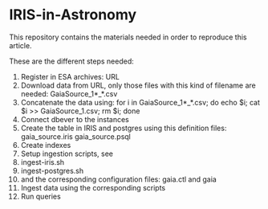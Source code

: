 # IRIS-in-Astronomy

This repository contains the materials needed in order to reproduce this article.

These are the different steps needed:

1. Register in ESA archives: URL
2. Download data from URL, only those files with this kind of filename are needed: GaiaSource_1*_*.csv
3. Concatenate the data using:
for i in GaiaSource_1*_*.csv; do echo $i; cat $i >> GaiaSource_1.csv; rm $i; done
4. Connect dbever to the instances
5. Create the table in IRIS and postgres using this definition files:
gaia_source.iris
gaia_source.psql
6. Create indexes
7. Setup ingestion scripts, see 
8. ingest-iris.sh
9. ingest-postgres.sh
10. and the corresponding configuration files: gaia.ctl and gaia
11. Ingest data using the corresponding scripts
12. Run queries
